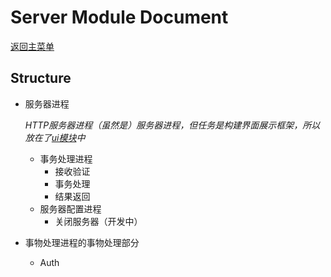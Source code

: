 # Server Module Document

[返回主菜单](../README.md)

## Structure

* 服务器进程

  *HTTP服务器进程（虽然是）服务器进程，但任务是构建界面展示框架，所以放在了[ui模块](../ui/README.md)中*

  * 事务处理进程
    * 接收验证
    * 事务处理
    * 结果返回
  * 服务器配置进程
    * 关闭服务器（开发中）
  
* 事物处理进程的事物处理部分

  * Auth